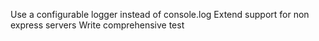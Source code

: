 Use a configurable logger instead of console.log
Extend support for non express servers
Write comprehensive test